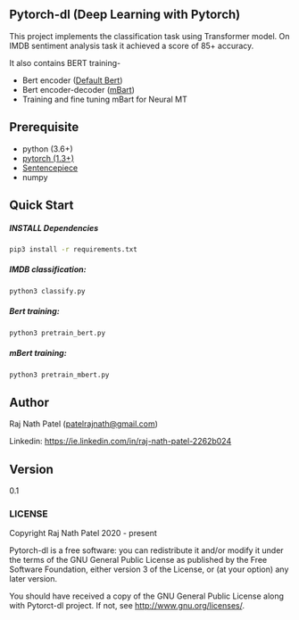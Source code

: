 ## Pytorch-dl (Deep Learning with Pytorch)
This project implements the classification task using Transformer model. On IMDB sentiment analysis task it achieved a score of 85+ accuracy.

It also contains BERT training- 
* Bert encoder ([Default Bert](https://arxiv.org/pdf/1810.04805.pdf))
* Bert encoder-decoder ([mBart](https://arxiv.org/pdf/2001.08210.pdf))
* Training and fine tuning mBart for Neural MT

## Prerequisite
- python (3.6+)
- [pytorch (1.3+)](https://pytorch.org/get-started/locally/)
- [Sentencepiece](https://github.com/google/sentencepiece)
- numpy

## Quick Start
##### INSTALL Dependencies
```bash
pip3 install -r requirements.txt
```
##### IMDB classification:
```bash
python3 classify.py
```

##### Bert training:
```bash
python3 pretrain_bert.py
```

##### mBert training:
```bash
python3 pretrain_mbert.py
```

## Author
Raj Nath Patel (patelrajnath@gmail.com)

Linkedin: https://ie.linkedin.com/in/raj-nath-patel-2262b024

## Version
0.1

### LICENSE
Copyright Raj Nath Patel 2020 - present

Pytorch-dl is a free software: you can redistribute it and/or modify it under the terms of the GNU General Public 
License as published by the Free Software Foundation, either version 3 of the License, or (at your option) any 
later version.

You should have received a copy of the GNU General Public License along with Pytorct-dl project. 
If not, see http://www.gnu.org/licenses/.
